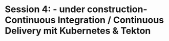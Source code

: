 # Session 4: - under construction-Continuous Integration / Continuous Delivery mit Kubernetes & Tekton


